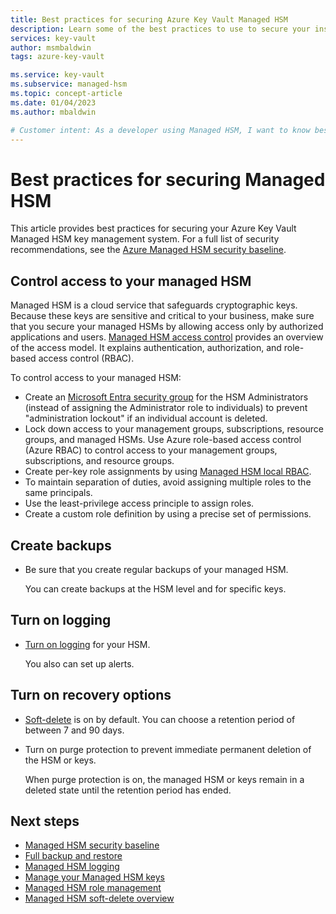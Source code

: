 ```yaml
---
title: Best practices for securing Azure Key Vault Managed HSM
description: Learn some of the best practices to use to secure your instance of Azure Key Vault Managed HSM.
services: key-vault
author: msmbaldwin
tags: azure-key-vault

ms.service: key-vault
ms.subservice: managed-hsm
ms.topic: concept-article
ms.date: 01/04/2023
ms.author: mbaldwin

# Customer intent: As a developer using Managed HSM, I want to know best practices for securing my managed HSM, so that I can implement them.
---
```

# Best practices for securing Managed HSM

This article provides best practices for securing your Azure Key Vault Managed HSM key management system. For a full list of security recommendations, see the [Azure Managed HSM security baseline](/security/benchmark/azure/baselines/key-vault-managed-hsm-security-baseline).

## Control access to your managed HSM

Managed HSM is a cloud service that safeguards cryptographic keys. Because these keys are sensitive and critical to your business, make sure that you secure your managed HSMs by allowing access only by  authorized applications and users. [Managed HSM access control](access-control.md) provides an overview of the access model. It explains authentication, authorization, and role-based access control (RBAC).

To control access to your managed HSM:

- Create an [Microsoft Entra security group](../../active-directory/fundamentals/active-directory-manage-groups.md) for the HSM Administrators (instead of assigning the Administrator role to individuals) to prevent "administration lockout" if an individual account is deleted.
- Lock down access to your management groups, subscriptions, resource groups, and managed HSMs. Use Azure role-based access control (Azure RBAC) to control access to your management groups, subscriptions, and resource groups.
- Create per-key role assignments by using [Managed HSM local RBAC](access-control.md#data-plane-and-managed-hsm-local-rbac).
- To maintain separation of duties, avoid assigning multiple roles to the same principals.
- Use the least-privilege access principle to assign roles.
- Create a custom role definition by using a precise set of permissions.

## Create backups

- Be sure that you create regular backups of your managed HSM.

   You can create backups at the HSM level and for specific keys.

## Turn on logging

- [Turn on logging](logging.md) for your HSM.

   You also can set up alerts.

## Turn on recovery options

- [Soft-delete](soft-delete-overview.md) is on by default. You can choose a retention period of between 7 and 90 days.
- Turn on purge protection to prevent immediate permanent deletion of the HSM or keys.

  When purge protection is on, the managed HSM or keys remain in a deleted state until the retention period has ended.

## Next steps

- [Managed HSM security baseline](/security/benchmark/azure/baselines/key-vault-managed-hsm-security-baseline)
- [Full backup and restore](backup-restore.md)
- [Managed HSM logging](logging.md)
- [Manage your Managed HSM keys](key-management.md)
- [Managed HSM role management](role-management.md)
- [Managed HSM soft-delete overview](soft-delete-overview.md)
